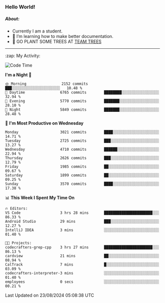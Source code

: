 ### Hello World!

##### About:
- Currently I am a student.
- 🌱 I’m learning how to make better documentation.
- 🌱 GO PLANT SOME TREES AT [TEAM TREES](https://teamtrees.org/)

---
  <summary>:zap: My Activity:</summary>
  
<!--START_SECTION:waka-->
![Code Time](http://img.shields.io/badge/Code%20Time-1%2C412%20hrs%2037%20mins-blue)

**I'm a Night 🦉** 

```text
🌞 Morning                2152 commits        ███░░░░░░░░░░░░░░░░░░░░░░   10.48 % 
🌆 Daytime                6765 commits        ████████░░░░░░░░░░░░░░░░░   32.94 % 
🌃 Evening                5770 commits        ███████░░░░░░░░░░░░░░░░░░   28.10 % 
🌙 Night                  5849 commits        ███████░░░░░░░░░░░░░░░░░░   28.48 % 
```
📅 **I'm Most Productive on Wednesday** 

```text
Monday                   3021 commits        ████░░░░░░░░░░░░░░░░░░░░░   14.71 % 
Tuesday                  2725 commits        ███░░░░░░░░░░░░░░░░░░░░░░   13.27 % 
Wednesday                4710 commits        ██████░░░░░░░░░░░░░░░░░░░   22.94 % 
Thursday                 2626 commits        ███░░░░░░░░░░░░░░░░░░░░░░   12.79 % 
Friday                   1985 commits        ██░░░░░░░░░░░░░░░░░░░░░░░   09.67 % 
Saturday                 1899 commits        ██░░░░░░░░░░░░░░░░░░░░░░░   09.25 % 
Sunday                   3570 commits        ████░░░░░░░░░░░░░░░░░░░░░   17.38 % 
```


📊 **This Week I Spent My Time On** 

```text
🔥 Editors: 
VS Code                  3 hrs 28 mins       ██████████████████████░░░   86.33 % 
Android Studio           29 mins             ███░░░░░░░░░░░░░░░░░░░░░░   12.27 % 
IntelliJ IDEA            3 mins              ░░░░░░░░░░░░░░░░░░░░░░░░░   01.40 % 

🐱‍💻 Projects: 
codecrafters-grep-cpp    3 hrs 27 mins       ██████████████████████░░░   86.13 % 
cardview                 21 mins             ██░░░░░░░░░░░░░░░░░░░░░░░   08.94 % 
CalTrack                 7 mins              █░░░░░░░░░░░░░░░░░░░░░░░░   03.09 % 
codecrafters-interpreter-3 mins              ░░░░░░░░░░░░░░░░░░░░░░░░░   01.40 % 
employees                0 secs              ░░░░░░░░░░░░░░░░░░░░░░░░░   00.21 % 
```


 Last Updated on 23/08/2024 05:08:38 UTC
<!--END_SECTION:waka-->
